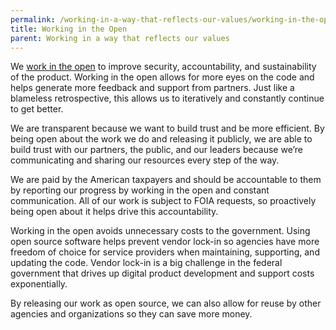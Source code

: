 ```yaml
---
permalink: /working-in-a-way-that-reflects-our-values/working-in-the-open/
title: Working in the Open
parent: Working in a way that reflects our values
---
```

We <a href="https://open-source-guide.18f.gov/" target="_blank">work in the open</a> to improve security, accountability, and sustainability of the product. Working in the open allows for more eyes on the code and helps generate more feedback and support from partners. Just like a blameless retrospective, this allows us to iteratively and constantly continue to get better.

We are transparent because we want to build trust and be more efficient. By being open about the work we do and releasing it publicly, we are able to build trust with our partners, the public, and our leaders because we’re communicating and sharing our resources every step of the way.

We are paid by the American taxpayers and should be accountable to them by reporting our progress by working in the open and constant communication. All of our work is subject to FOIA requests, so proactively being open about it helps drive this accountability.

Working in the open avoids unnecessary costs to the government. Using open source software helps prevent vendor lock-in so agencies have more freedom of choice for service providers when maintaining, supporting, and updating the code. Vendor lock-in is a big challenge in the federal government that drives up digital product development and support costs exponentially. 

By releasing our work as open source, we can also allow for reuse by other agencies and organizations so they can save more money.


